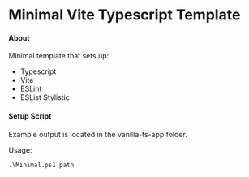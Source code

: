 # Minimal Vite Typescript Template

#### About
Minimal template that sets up:
- Typescript
- Vite
- ESLint
- ESList Stylistic


#### Setup Script
Example output is located in the vanilla-ts-app folder.

Usage:
```
.\Minimal.ps1 path
```
